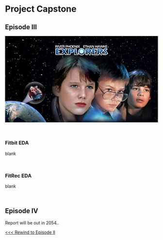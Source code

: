 # Project Capstone

## Episode III

![Explorers](../images/part-03/explorers.jpg)

<br>

### Fitbit EDA

blank

<br>

### FitRec EDA

blank

<br>

## Episode IV

Report will be out in 2054..

[<<< Rewind to Episode II](part-02.md)

